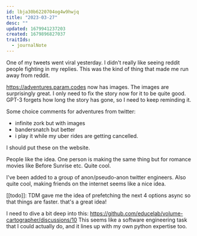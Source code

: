 ```yaml
---
id: lbja30b6220704og4w9hwjq
title: "2023-03-27"
desc: ""
updated: 1679941237203
created: 1679896827037
traitIds:
  - journalNote
---
```


One of my tweets went viral yesterday. I didn't really like seeing reddit
people fighting in my replies. This was the kind of thing that made
me run away from reddit.

https://adventures.param.codes now has images. The images are surprisingly
great. I only need to fix the story now for it to be quite good. GPT-3 forgets
how long the story has gone, so I need to keep reminding it.

Some choice comments for adventures from twitter:

- infinite zork but with images
- bandersnatch but better
- i play it while my uber rides are getting cancelled.

I should put these on the website.

People like the idea. One person is making the same thing but for
romance movies like Before Sunrise etc. Quite cool.

I've been added to a group of anon/pseudo-anon twitter engineers.
Also quite cool, making friends on the internet seems like a nice idea.

[[todo]]: TDM gave me the idea of prefetching the next 4 options async so
that things are faster. that's a great idea!

I need to dive a bit deep into this: https://github.com/educelab/volume-cartographer/discussions/10
This seems like a software engineering task that I could actually do, and it lines up with my
own python expertise too.

